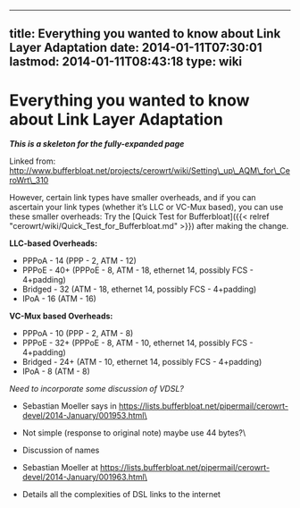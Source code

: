 
---
title: Everything you wanted to know about Link Layer Adaptation
date: 2014-01-11T07:30:01
lastmod: 2014-01-11T08:43:18
type: wiki
---
Everything you wanted to know about Link Layer Adaptation
=========================================================

***This is a skeleton for the fully-expanded page***

Linked from:
http://www.bufferbloat.net/projects/cerowrt/wiki/Setting\_up\_AQM\_for\_CeroWrt\_310

However, certain link types have smaller overheads, and if you can
ascertain your link types (whether it’s LLC or VC-Mux based), you can
use these smaller overheads: Try the [Quick Test for Bufferbloat]({{< relref "cerowrt/wiki/Quick_Test_for_Bufferbloat.md" >}}) after making the change.

**LLC-based Overheads:**

-   PPPoA - 14 (PPP - 2, ATM - 12)
-   PPPoE - 40+ (PPPoE - 8, ATM - 18, ethernet 14, possibly FCS -
    4+padding)
-   Bridged - 32 (ATM - 18, ethernet 14, possibly FCS - 4+padding)
-   IPoA - 16 (ATM - 16)

**VC-Mux based Overheads:**

-   PPPoA - 10 (PPP - 2, ATM - 8)
-   PPPoE - 32+ (PPPoE - 8, ATM - 10, ethernet 14, possibly FCS -
    4+padding)
-   Bridged - 24+ (ATM - 10, ethernet 14, possibly FCS - 4+padding)
-   IPoA - 8 (ATM - 8)

*Need to incorporate some discussion of VDSL?*

- Sebastian Moeller says
in https://lists.bufferbloat.net/pipermail/cerowrt-devel/2014-January/001953.html\
- Not simple (response to original note) maybe use 44 bytes?\
- Discussion of names

- Sebastian Moeller
at https://lists.bufferbloat.net/pipermail/cerowrt-devel/2014-January/001963.html\
- Details all the complexities of DSL links to the internet
